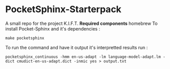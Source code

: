 # PocketSphinx-Starterpack
A small repo for the project K.I.F.T.
**Required components**
homebrew
To install Pocket-Sphinx and it's dependencies :
```
make pocketsphinx
```
To run the command and have it output it's interpretted results run :
```
pocketsphinx_continuous -hmm en-us-adapt -lm language-model-adapt.lm -dict cmudict-en-us-adapt.dict -inmic yes > output.txt
```